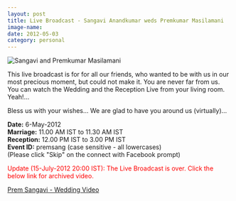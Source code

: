 ```yaml
---
layout: post
title: Live Broadcast - Sangavi Anandkumar weds Premkumar Masilamani
image-name: 
date: 2012-05-03
category: personal
---
```


![Sangavi and Premkumar Masilamani]({{site.img-path}}/sangavi-premkumar.jpg)  

This live broadcast is for for all our friends, who wanted to be with us in our most precious moment, but could not make it. You are never far from us. You can watch the Wedding and the Reception Live from your living room. Yeah!...  
  
Bless us with your wishes... We are glad to have you around us (virtually)...  
  
**Date:** 6-May-2012  
**Marriage:** 11.00 AM IST to 11.30 AM IST  
**Reception:** 12.00 PM IST to 3.00 PM IST    
**Event ID:** premsang (case sensitive - all lowercases)  
(Please click "Skip" on the connect with Facebook prompt)  
  
<font color="red">
Update (15-July-2012 20:00 IST): The Live Broadcast is over. Click the below link for archived video.
</font>

[Prem Sangavi - Wedding Video](http://seemymarriage.com/seemacms/content/seemymarriagecom-marriage-live-streaming-shri-lakshmi-narayana-mahal-mettupalayam-road-thudi)  
